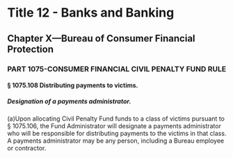 
# Title 12 - Banks and Banking
## Chapter X—Bureau of Consumer Financial Protection
### PART 1075-CONSUMER FINANCIAL CIVIL PENALTY FUND RULE
#### § 1075.108 Distributing payments to victims.
##### Designation of a payments administrator.

(a)Upon allocating Civil Penalty Fund funds to a class of victims pursuant to § 1075.106, the Fund Administrator will designate a payments administrator who will be responsible for distributing payments to the victims in that class. A payments administrator may be any person, including a Bureau employee or contractor.
